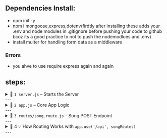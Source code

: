 ## Dependencies Install:
- npm init -y 
- npm i mongoose,express,dotenv(firdtly after installing these adds your .env and node modules in .gitignore before pushing your code to github bcoz its a good practice to not to push the nodemodlues and .env)
- install multer for handling form data as a middleware

### Errors
- you ahve to use require express again and again 

## steps:

<details>
<summary>⿡ <code>1 server.js</code> – Starts the Server</summary>

```js
const app = require('./src/app');

app.listen(3000, () => {
  console.log('Server is running on port 3000');
});

```

🔍 Why?

- Keeps server config separate from the main app logic

- Helps during testing (you can import app separately)

- Clean separation of starting vs handling logic


## 🛠 Best Practice

✅ Only keep app.listen() here
✅ No middleware or route logic

</details>
---
<details>
<summary>⿢ <code>2 app.js</code> – Core App Logic</summary>

```js
const express = require('express');
const app = express();

// Middleware to parse JSON
app.use(express.json());

// Later you'll add your routes here:
// const songRoutes = require('./routes/song.route');
//app.use('/api', songRoutes);

module.exports = app;
```

🔍 Why?

This is your Express application instance

It contains middleware (like express.json())

Also where you plug in your route files


🛠 Best Practice

✅ All your route files should be connected here
✅ Use this file as the main app logic for flexibility

</details>
---
<details>
<summary>⿣ <code>3 routes/song.route.js</code> – Song POST Endpoint</summary>const express = require('express');
const router = express.Router();

router.post('/songs', (req, res) => {
  const song = req.body;
  console.log(req.body);

  res.status(201).json({ 
    message: 'Song created successfully', 
    song: song 
  });
});

module.exports = router;

🔍 Why?

This handles all /songs POST requests

Keeps routing logic separate and organized

You can later add more routes in this file (GET, PUT, DELETE)


🛠 Best Practice

✅ Always use express.Router() for cleaner modular routes
✅ Export it and plug into app.js with a prefix (like /api)

</details>
---

<details>
<summary>⿤ 4 💡 How Routing Works with <code>app.use('/api', songRoutes)</code></summary>🧠 Step-by-step:

🔁 What you wrote:

const songRoutes = require('./src/routes/song.route');
app.use('/api', songRoutes);


---

🔍 What does this mean?

require('./src/routes/song.route')
You're importing all your route logic from song.route.js.

app.use('/api', songRoutes)
You're telling Express:

> “Hey Express, use all the routes from songRoutes, and prefix them with /api in the URL.”





---

📌 Why we do this?

To group all your backend API routes under a common prefix, like:

/api/songs

/api/users

/api/products


This is very common in real-world APIs to separate frontend paths (like /home) from backend API endpoints.


---

🧠 Real Example Breakdown:

Let’s say this is inside song.route.js:

router.post('/songs', (req, res) => {
  // logic
});

This means that inside the routes file, the path is just /songs.

But since we did:

app.use('/api', songRoutes);

Now the final route becomes:

/api/songs

So in Postman or frontend, you’ll send the request to:
http://localhost:3000/api/songs


---

🎨 Visual Breakdown

File	Code Snippet	Resulting URL

song.route.js	router.post('/songs', ...)	/songs (relative path)
app.js	app.use('/api', songRoutes)	/api/songs



---



POST /api/songs

✅ Why this matters:

Helps organize and namespace your routes (e.g. /api, /auth, /admin)

Avoids confusion when you scale your backend

Keeps route files clean by not repeating /api again and again


🛠 Best Practice

✅ Use meaningful prefixes (/api, /admin, etc.)
✅ Group route files per resource (e.g., song, user, playlist)

</details>
---

